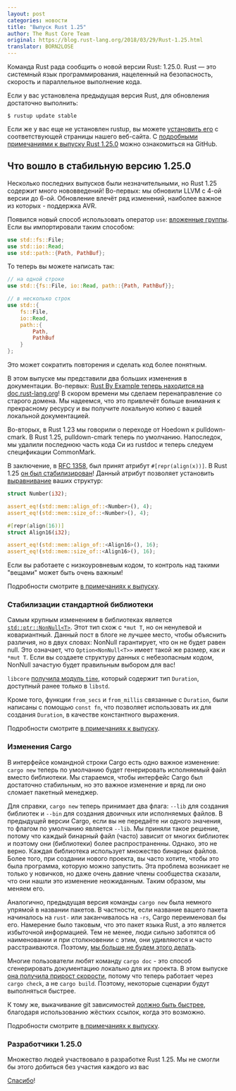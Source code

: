 ```yaml
---
layout: post
categories: новости
title: "Выпуск Rust 1.25"
author: The Rust Core Team
original: https://blog.rust-lang.org/2018/03/29/Rust-1.25.html
translator: BORN2LOSE
---
```


Команда Rust рада сообщить о новой версии Rust: 1.25.0. Rust — это системный
язык программирования, нацеленный на безопасность, скорость и параллельное
выполнение кода.

Если у вас установлена предыдущая версия Rust, для обновления достаточно
выполнить:

```
$ rustup update stable
```

Если же у вас еще не установлен rustup, вы можете [установить его][install] с
соответствующей страницы нашего веб-сайта. С
[подробными примечаниями к выпуску Rust 1.25.0][notes] можно ознакомиться на
GitHub.

[install]: https://www.rust-lang.org/install.html
[notes]: https://github.com/rust-lang/rust/blob/master/RELEASES.md#version-1250-2018-03-29

## Что вошло в стабильную версию 1.25.0

Несколько последних выпусков были незначительными, но Rust 1.25 содержит много
нововведений! Во-первых: мы обновили LLVM с 4-ой версии до 6-ой. Обновление влечёт ряд
изменений, наиболее важное из которых - поддержка AVR.

<!--cut-->

Появился новый способ использовать оператор `use`: [вложенные группы](https://github.com/rust-lang/rust/pull/47948).
Если вы импортировали таким способом:

```rust
use std::fs::File;
use std::io::Read;
use std::path::{Path, PathBuf};
```

То теперь вы можете написать так:

```rust
// на одной строке
use std::{fs::File, io::Read, path::{Path, PathBuf}};

// в несколько строк
use std::{
    fs::File,
    io::Read,
    path::{
        Path,
        PathBuf
    }
};
```

Это может сократить повторения и сделать код более понятным.

В этом выпуске мы представили два больших изменения в документации.
Во-первых: [Rust By Example теперь находится на doc.rust-lang.org][rbe]!
В скором времени мы сделаем перенаправление со старого домена. Мы надеемся,
что это привлечёт больше внимания к прекрасному ресурсу
и вы получите локальную копию с вашей локальной документацией.

[rbe]: https://doc.rust-lang.org/rust-by-example/

Во-вторых, в Rust 1.23 мы говорили о переходе от Hoedown к pulldown-cmark. В Rust 1.25,
pulldown-cmark теперь по умолчанию. Напоследок, мы удалили последнюю часть кода Си из
rustdoc и теперь следуем спецификации CommonMark.

В заключение, в [RFC 1358][rfc], был принят атрибут `#[repr(align(x))]`.
В Rust 1.25 [он был стабилизирован][stable]!
Данный атрибут позволяет установить [выравнивание][alig] ваших структур:

```rust
struct Number(i32);

assert_eq!(std::mem::align_of::<Number>(), 4);
assert_eq!(std::mem::size_of::<Number>(), 4);

#[repr(align(16))]
struct Align16(i32);

assert_eq!(std::mem::align_of::<Align16>(), 16);
assert_eq!(std::mem::size_of::<Align16>(), 16);
```

Если вы работаете с низкоуровневым кодом, то контроль над такими "вещами" может быть
очень важным!

Подробности смотрите [в примечаниях к выпуску][notes].

[rfc]: https://github.com/rust-lang/rfcs/blob/master/text/1358-repr-align.md
[stable]: https://github.com/rust-lang/rust/pull/47006
[alig]: https://ru.wikipedia.org/wiki/%D0%92%D1%8B%D1%80%D0%B0%D0%B2%D0%BD%D0%B8%D0%B2%D0%B0%D0%BD%D0%B8%D0%B5_%D0%B4%D0%B0%D0%BD%D0%BD%D1%8B%D1%85
[notes]: https://github.com/rust-lang/rust/blob/master/RELEASES.md#version-1250-2018-03-29

### Стабилизации стандартной библиотеки

Самым крупным изменением в библиотеках является [`std::ptr::NonNull<T>`][nn].
Этот тип схож с `*mut T`, но он ненулевой и ковариантный. Данный пост в блоге не лучшее
место, чтобы объяснить различия, но в двух словах: NonNull<T> гарантирует, что он не
будет равен null. Это означает, что `Option<NonNull<T>>` имеет такой же размер,
как и `*mut T`. Если вы создаете структуру данных с небезопасным кодом,
NonNull<T> зачастую будет правильным выбором для вас!

`libcore` [получила модуль `time`][time], который содержит тип `Duration`, доступный
ранее только в `libstd`.

Кроме того, функции `from_secs` и `from_millis` связанные с `Duration`, были написаны с
помощью `const fn`, что позволяет использовать их для создания `Duration`, в качестве
константного выражения.

Подробности смотрите [в примечаниях к выпуску][notes].

[nn]: https://doc.rust-lang.org/std/ptr/struct.NonNull.html
[time]: https://doc.rust-lang.org/core/time/
[notes]: https://github.com/rust-lang/rust/blob/master/RELEASES.md#version-1250-2018-03-29

### Изменения Cargo

В интерфейсе командной строки Cargo есть одно важное изменение: `cargo new` теперь по
умолчанию будет генерировать исполняемый файл вместо библиотеки. Мы стараемся, чтобы
интерфейс Cargo был достаточно стабильным, но это важное изменение и вряд ли оно
сломает пакетный менеджер.

Для справки, `cargo new` теперь принимает два флага: `--lib` для создания библиотек
и `--bin` для создания двоичных или исполняемых файлов. В предыдущей версии Cargo,
если вы не передаёте ни одного значения, то флагом по умолчанию является `--lib`.
Мы приняли такое решение, потому что каждый бинарный файл (часто) зависит от многих
библиотек и поэтому они (библиотеки) более распространенны. Однако, это не верно.
Каждая библиотека использует множество бинарных файлов. Более того, при создании
нового проекта, вы часто хотите, чтобы это была программа, которую можно запустить.
Эта проблема возникает не только у новичков, но даже очень давние члены сообщества
сказали, что они нашли это изменение неожиданным.
Таким образом, мы меняем его.

Аналогично, предыдущая версия команды `cargo new` была немного упрямой в названии пакетов.
В частности, если название вашего пакета начиналось на `rust-` или заканчивалось
на `-rs`, Cargo переименовал бы его. Намерение было таковым, что это
пакет языка Rust, а это является избыточной информацией. Тем не менее, люди сильно
заботятся об наименовании и при столкновении с этим, они удивляются и часто
расстраиваются. Поэтому, [мы больше не будем этого делать][not going].

Многие пользователи любят команду `cargo doc` - это способ сгенерировать документацию
локально для их проекта. В этом выпуске [она получила прирост скорости][speed up],
потому что теперь работает через `cargo check`, а не `cargo build`.
Поэтому, некоторые сценарии будут выполняться быстрее.

К тому же, выкачивание git зависимостей [должно быть быстрее][faster],
благодаря использованию жёстких ссылок, когда это возможно.

Подробности смотрите [в примечаниях к выпуску][notes].

[speed up]: https://github.com/rust-lang/cargo/pull/4976
[not going]: https://github.com/rust-lang/cargo/pull/5013
[faster]: https://github.com/rust-lang/cargo/pull/4919
[notes]: https://github.com/rust-lang/rust/blob/master/RELEASES.md#version-1250-2018-03-29

### Разработчики 1.25.0

Множество людей участвовало в разработке Rust 1.25.
Мы не смогли бы этого добиться без участия каждого из вас

[Спасибо](https://thanks.rust-lang.org/rust/1.25.0)!
